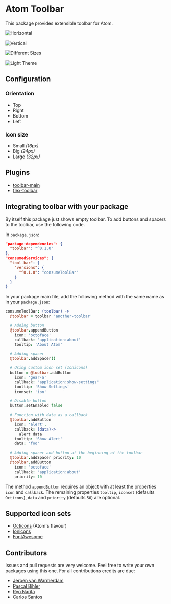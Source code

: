 # Atom Toolbar

This package provides extensible toolbar for Atom.

![Horizontal](http://cl.ly/image/2w0u3c1x1K3W/Screenshot-2015-04-21-16.46.49.png)

![Vertical](http://cl.ly/image/1t3U3F191p35/Screenshot-2015-04-21-16.45.46.png)

![Different Sizes](http://cl.ly/image/3v1N2F3e3I47/Screenshot-2015-04-21-16.45.46_2.png)

![Light Theme](http://cl.ly/image/0g043b1e0P1X/Screenshot-2015-04-21-16.46.02.png)

## Configuration

### Orientation

* Top
* Right
* Bottom
* Left

### Icon size

* Small *(16px)*
* Big *(24px)*
* Large *(32px)*

## Plugins

* [toolbar-main](https://atom.io/packages/toolbar-main)
* [flex-toolbar](https://atom.io/packages/flex-toolbar)

## Integrating toolbar with your package

By itself this package just shows empty toolbar. To add buttons and spacers to the toolbar, use the following code.

In `package.json`:

```json
"package-dependencies": {
  "toolbar": "^0.1.0"
},
"consumedServices": {
  "tool-bar": {
    "versions": {
      "^0.1.0": "consumeToolBar"
    }
  }
}
```

In your package main file, add the following method with the same name as in your `package.json`:

```coffeescript
consumeToolBar: (toolbar) ->
  @toolbar = toolbar 'another-toolbar'

  # Adding button
  @toolbar.appendButton
    icon: 'octoface'
    callback: 'application:about'
    tooltip: 'About Atom'

  # Adding spacer
  @toolbar.addSpacer()

  # Using custom icon set (Ionicons)
  button = @toolbar.addButton
    icon: 'gear-a'
    callback: 'application:show-settings'
    tooltip: 'Show Settings'
    iconset: 'ion'

  # Disable button
  button.setEnabled false

  # Function with data as a callback
  @toolbar.addButton
    icon: 'alert',
    callback: (data)->
      alert data
    tooltip: 'Show Alert'
    data: 'foo'

  # Adding spacer and button at the beginning of the toolbar
  @toolbar.addSpacer priority: 10
  @toolbar.addButton
    icon: 'octoface'
    callback: 'application:about'
    priority: 10
```

The method `appendButton` requires an object with at least the properties `icon` and `callback`.
The remaining properties `tooltip`, `iconset` (defaults `Octicons`), `data` and `priority` (defaults `50`) are optional.

## Supported icon sets

* [Octicons](https://octicons.github.com/) (Atom's flavour)
* [Ionicons](http://ionicons.com/)
* [FontAwesome](http://fortawesome.github.io/Font-Awesome/)

## Contributors

Issues and pull requests are very welcome. Feel free to write your own packages using this one.
For all contributions credits are due:

* [Jeroen van Warmerdam](https://github.com/jerone)
* [Pascal Bihler](https://github.com/pbihler)
* [Ryo Narita](https://github.com/cakecatz)
* Carlos Santos
